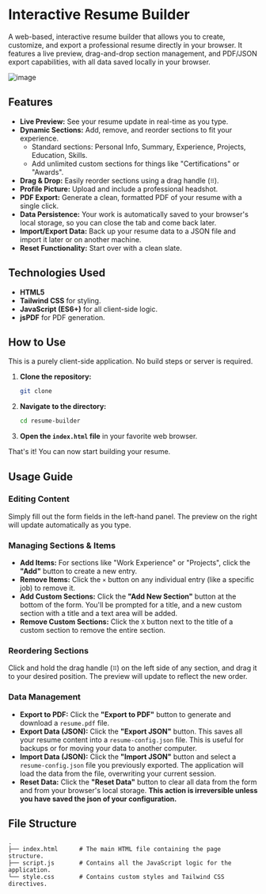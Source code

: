 # Interactive Resume Builder

A web-based, interactive resume builder that allows you to create, customize, and export a professional resume directly in your browser. It features a live preview, drag-and-drop section management, and PDF/JSON export capabilities, with all data saved locally in your browser.

![image](https://i.postimg.cc/5tdFh7tF/Screenshot-2025-08-31-at-01-03-55-Offline-Resume-Builder.png)

## Features

*   **Live Preview:** See your resume update in real-time as you type.
*   **Dynamic Sections:** Add, remove, and reorder sections to fit your experience.
    *   Standard sections: Personal Info, Summary, Experience, Projects, Education, Skills.
    *   Add unlimited custom sections for things like "Certifications" or "Awards".
*   **Drag & Drop:** Easily reorder sections using a drag handle (`⠿`).
*   **Profile Picture:** Upload and include a professional headshot.
*   **PDF Export:** Generate a clean, formatted PDF of your resume with a single click.
*   **Data Persistence:** Your work is automatically saved to your browser's local storage, so you can close the tab and come back later.
*   **Import/Export Data:** Back up your resume data to a JSON file and import it later or on another machine.
*   **Reset Functionality:** Start over with a clean slate.

## Technologies Used

*   **HTML5**
*   **Tailwind CSS** for styling.
*   **JavaScript (ES6+)** for all client-side logic.
*   **jsPDF** for PDF generation.

## How to Use

This is a purely client-side application. No build steps or server is required.

1.  **Clone the repository:**
    ```bash
    git clone 
    ```
2.  **Navigate to the directory:**
    ```bash
    cd resume-builder
    ```
3.  **Open the `index.html` file** in your favorite web browser.

That's it! You can now start building your resume.

## Usage Guide

### Editing Content
Simply fill out the form fields in the left-hand panel. The preview on the right will update automatically as you type.

### Managing Sections & Items
*   **Add Items:** For sections like "Work Experience" or "Projects", click the **"Add"** button to create a new entry.
*   **Remove Items:** Click the `×` button on any individual entry (like a specific job) to remove it.
*   **Add Custom Sections:** Click the **"Add New Section"** button at the bottom of the form. You'll be prompted for a title, and a new custom section with a title and a text area will be added.
*   **Remove Custom Sections:** Click the `X` button next to the title of a custom section to remove the entire section.

### Reordering Sections
Click and hold the drag handle (`⠿`) on the left side of any section, and drag it to your desired position. The preview will update to reflect the new order.

### Data Management

*   **Export to PDF:** Click the **"Export to PDF"** button to generate and download a `resume.pdf` file.
*   **Export Data (JSON):** Click the **"Export JSON"** button. This saves all your resume content into a `resume-config.json` file. This is useful for backups or for moving your data to another computer.
*   **Import Data (JSON):** Click the **"Import JSON"** button and select a `resume-config.json` file you previously exported. The application will load the data from the file, overwriting your current session.
*   **Reset Data:** Click the **"Reset Data"** button to clear all data from the form and from your browser's local storage. **This action is irreversible unless you have saved the json of your configuration.**

## File Structure

```
.
├── index.html      # The main HTML file containing the page structure.
├── script.js       # Contains all the JavaScript logic for the application.
└── style.css       # Contains custom styles and Tailwind CSS directives.
```


